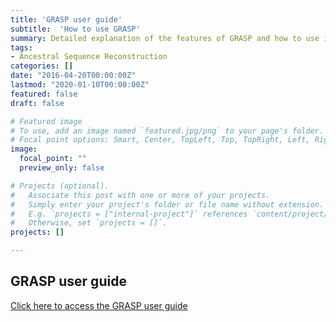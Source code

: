```yaml
---
title: 'GRASP user guide'
subtitle:  'How to use GRASP'
summary: Detailed explanation of the features of GRASP and how to use it.
tags:
- Ancestral Sequence Reconstruction
categories: []
date: "2016-04-20T00:00:00Z"
lastmod: "2020-01-10T00:00:00Z"
featured: false
draft: false

# Featured image
# To use, add an image named `featured.jpg/png` to your page's folder.
# Focal point options: Smart, Center, TopLeft, Top, TopRight, Left, Right, BottomLeft, Bottom, BottomRight
image:
  focal_point: ""
  preview_only: false

# Projects (optional).
#   Associate this post with one or more of your projects.
#   Simply enter your project's folder or file name without extension.
#   E.g. `projects = ["internal-project"]` references `content/project/deep-learning/index.md`.
#   Otherwise, set `projects = []`.
projects: []

---
```



## GRASP user guide

[Click here to access the GRASP user guide](http://grasp.scmb.uq.edu.au/guide)

